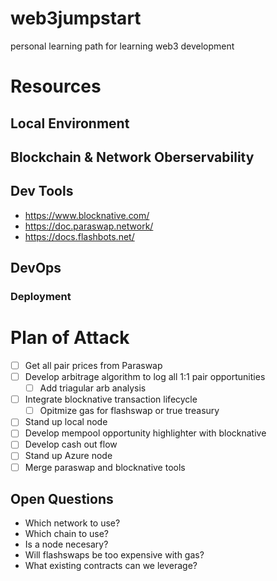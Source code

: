 # web3jumpstart
personal learning path for learning web3 development
# Resources 
## Local Environment
## Blockchain & Network Oberservability 
## Dev Tools
- https://www.blocknative.com/
- https://doc.paraswap.network/
- https://docs.flashbots.net/
## DevOps
### Deployment
# Plan of Attack
- [ ] Get all pair prices from Paraswap
- [ ] Develop arbitrage algorithm to log all 1:1 pair opportunities
  - [ ]  Add triagular arb analysis 
- [ ] Integrate blocknative transaction lifecycle 
  - [ ] Opitmize gas for flashswap or true treasury 
- [ ] Stand up local node  
- [ ] Develop mempool opportunity highlighter with blocknative 
- [ ] Develop cash out flow
- [ ] Stand up Azure node 
- [ ] Merge paraswap and blocknative tools
## Open Questions
- Which network to use? 
- Which chain to use? 
- Is a node necesary? 
- Will flashswaps be too expensive with gas? 
- What existing contracts can we leverage? 




